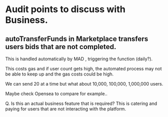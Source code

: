 # Audit points to discuss with Business.


## autoTransferFunds in Marketplace transfers users bids that are not completed.

This is handled automatically by MAD , triggering the function (daily?).

This costs gas and if user count gets high, the automated process may not be able to keep up and the gas costs could be high.

We can send 20 at a time but what about 10,000, 100,000, 1,000,000 users.

Maybe check Opensea to compare for example..

Q. Is this an actual business feature that is required?  This is catering and paying for users that are not interacting with the platform. 

## 